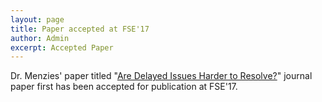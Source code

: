 ```yaml
---
layout: page
title: Paper accepted at FSE'17
author: Admin
excerpt: Accepted Paper
---
```


Dr. Menzies' paper titled "[Are Delayed Issues Harder to Resolve?](http://arxiv.org/pdf/1609.04886.pdf)" journal paper first has been accepted for publication at FSE'17. 
